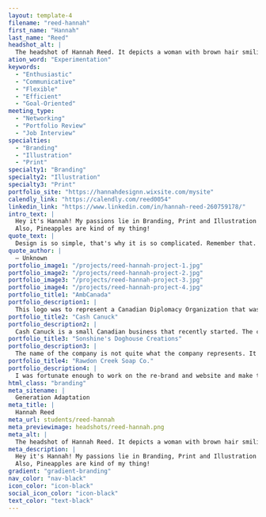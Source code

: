 ```yaml
---
layout: template-4
filename: "reed-hannah"
first_name: "Hannah"
last_name: "Reed"
headshot_alt: |
  The headshot of Hannah Reed. It depicts a woman with brown hair smiling. She is wearing a dark blazer and has her hand on her hip.
ation_word: "Experimentation"
keywords:
  - "Enthusiastic"
  - "Communicative"
  - "Flexible"
  - "Efficient"
  - "Goal-Oriented"
meeting_type:
  - "Networking"
  - "Portfolio Review"
  - "Job Interview"
specialties:
  - "Branding"
  - "Illustration"
  - "Print"
specialty1: "Branding"
specialty2: "Illustration"
specialty3: "Print"
portfolio_site: "https://hannahdesignn.wixsite.com/mysite"
calendly_link: "https://calendly.com/reed0054"
linkedin_link: "https://www.linkedin.com/in/hannah-reed-260759178/"
intro_text: |
  Hey it's Hannah! My passions lie in Branding, Print and Illustration Design. I like to be challenged and solve problems in order to bring success to the company I am working for. I like to try new things and explore through the world of design.
  Also, Pineapples are kind of my thing!
quote_text: |
  Design is so simple, that's why it is so complicated. Remember that.
quote_author: |
  — Unknown
portfolio_image1: "/projects/reed-hannah-project-1.jpg"
portfolio_image2: "/projects/reed-hannah-project-2.jpg"
portfolio_image3: "/projects/reed-hannah-project-3.jpg"
portfolio_image4: "/projects/reed-hannah-project-4.jpg"
portfolio_title1: "AmbCanada"
portfolio_description1: |
  This logo was to represent a Canadian Diplomacy Organization that was going international. They asked for 3 signature icons in the logo: a maple leaf, a bridge and a globe. They wanted a modern and simple logo.
portfolio_title2: "Cash Canuck"
portfolio_description2: |
  Cash Canuck is a small Canadian business that recently started. The client wanted Canada represented in the logo with two C's. Although that is very common and used world wide, it was a fun and creative adventure designing it.
portfolio_title3: "Sonshine's Doghouse Creations"
portfolio_description3: |
  The name of the company is not quite what the company represents. It is actually a custom pen business and he works out of a workshop he built himself. The name comes from his father and grandfather who started the business and his wife calls his workshop the “Doghouse”. It shows that I am able to overcome difficult challenges and still be able to make the client happy.
portfolio_title4: "Rawdon Creek Soap Co."
portfolio_description4: |
  I was fortunate enough to work on the re-brand and website and make the company more modernized and fresh, in order to keep their natural, organic feel. The logo is a simplified illustration of the cover bridge that is located in Rawdon. They wanted to keep their hometown apart of the brand to remember how it began.
html_class: "branding"
meta_sitename: |
  Generation Adaptation
meta_title: |
  Hannah Reed
meta_url: students/reed-hannah
meta_previewimage: headshots/reed-hannah.png
meta_alt: |
  The headshot of Hannah Reed. It depicts a woman with brown hair smiling. She is wearing a dark blazer and has her hand on her hip.
meta_description: |
  Hey it's Hannah! My passions lie in Branding, Print and Illustration Design. I like to be challenged and solve problems in order to bring success to the company I am working for. I like to try new things and explore through the world of design.
  Also, Pineapples are kind of my thing!
gradient: "gradient-branding"
nav_color: "nav-black"
icon_color: "icon-black"
social_icon_color: "icon-black"
text_color: "text-black"
---
```

